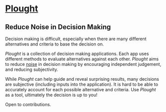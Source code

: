 # [Plought](https://plought.vercel.app)

## Reduce Noise in Decision Making

Decision making is difficult, especially when there are many different alternatives and criteria to base the decision on.

_Plought_ is a collection of decision making applications. Each app uses different methods to evaluate alternatives against each other. _Plought_ aims to reduce [noise](https://en.wikipedia.org/wiki/Noise:_A_Flaw_in_Human_Judgment#:~:text=The%20book%20concerns%20'noise'%20in,psychological%20perspectives%20of%20the%20issue.) in decision making by encouraging independent judgement, and reducing subjectivity.

While _Plought_ can help guide and reveal surprising results, many decisions are subjective (including inputs into the application). It is hard to be able to accurately account for each possible alternative and criteria. Use _Plought_ as a tool, ultimately the decision is up to you!

Open to contributions.